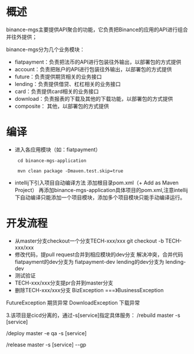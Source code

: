 # 概述

binance-mgs主要提供API聚合的功能，它负责把Binance的应用的API进行组合并往外提供；

binance-mgs分为几个业务模块：

* fiatpayment：负责把法币的API进行包装往外输出，以部署包的方式提供
* account：负责把账户的API进行包装往外输出，以部署包的方式提供
* future：负责提供期货相关的业务接口
* lending：负责提供借贷、杠杠相关的业务接口
* card：负责提供card相关的业务接口
* download：负责报表的下载及其他的下载功能，以部署包的方式提供
* composite： 其他，以部署包的方式提供


# 编译

* 进入各应用模块（如：fiatpayment）

  ```
   cd binance-mgs-application
   
   mvn clean package -Dmaven.test.skip=true
  ```
* intellij下引入项目自动编译方法
  添加根目录pom.xml（+ Add as Maven Project）
  再添加binance-mgs-application具体项目的pom.xml,注意intellij下自动编译只能添加一个项目模块，添加多个项目模块只能手动编译运行。
  
# 开发流程
   * 从master分支checkout一个分支TECH-xxx/xxx  git checkout -b TECH-xxx/xxx
   * 修改代码，提pull request合并到相应模块的dev分支 解决冲突，合并代码 
      fiatpayment的dev分支为 fiatpayment-dev
      lending的dev分支为     lending-dev 
   * 测试验证
   * TECH-xxx/xxx分支提pr合并到master分支
   * 删除TECH-xxx/xxx分支
BizException ===》BusinessException

FutureException 期货异常
DownloadException 下载异常


3.该项目是cicd分离的，通过-s[service]指定具体服务：
/rebuild master -s [service]

/deploy master -e qa -s [service]

/release master -s [service] --gp

